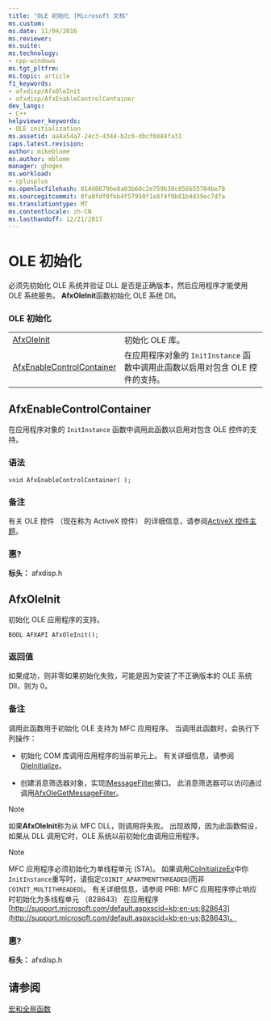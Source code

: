 ```yaml
---
title: "OLE 初始化 |Microsoft 文档"
ms.custom: 
ms.date: 11/04/2016
ms.reviewer: 
ms.suite: 
ms.technology:
- cpp-windows
ms.tgt_pltfrm: 
ms.topic: article
f1_keywords:
- afxdisp/AfxOleInit
- afxdisp/AfxEnableControlContainer
dev_langs:
- C++
helpviewer_keywords:
- OLE initialization
ms.assetid: aa8a54a7-24c3-4344-b2c6-dbcf6084fa31
caps.latest.revision: 
author: mikeblome
ms.author: mblome
manager: ghogen
ms.workload:
- cplusplus
ms.openlocfilehash: 014d0679be8a03b60c2e759b36c056b35784be78
ms.sourcegitcommit: 8fa8fdf0fbb4f57950f1e8f4f9b81b4d39ec7d7a
ms.translationtype: MT
ms.contentlocale: zh-CN
ms.lasthandoff: 12/21/2017
---
```

# <a name="ole-initialization"></a>OLE 初始化
必须先初始化 OLE 系统并验证 DLL 是否是正确版本，然后应用程序才能使用 OLE 系统服务。 **AfxOleInit**函数初始化 OLE 系统 Dll。  
  
### <a name="ole-initialization"></a>OLE 初始化  
  
|||  
|-|-|  
|[AfxOleInit](#afxoleinit)|初始化 OLE 库。| 
|[AfxEnableControlContainer](#afxenablecontrolcontainer)|在应用程序对象的 `InitInstance` 函数中调用此函数以启用对包含 OLE 控件的支持。| 


## <a name="afxenablecontrolcontainer"></a>AfxEnableControlContainer
在应用程序对象的 `InitInstance` 函数中调用此函数以启用对包含 OLE 控件的支持。  
   
### <a name="syntax"></a>语法    
```
void AfxEnableControlContainer( );  
```  
   
### <a name="remarks"></a>备注  
 有关 OLE 控件 （现在称为 ActiveX 控件） 的详细信息，请参阅[ActiveX 控件主题](../mfc-activex-controls.md)。  
   
### <a name="requirements"></a>惠?  
 **标头：** afxdisp.h  

  
##  <a name="afxoleinit"></a>AfxOleInit  
 初始化 OLE 应用程序的支持。  
  
``` 
BOOL AFXAPI AfxOleInit(); 
```  
  
### <a name="return-value"></a>返回值  
 如果成功，则非零如果初始化失败，可能是因为安装了不正确版本的 OLE 系统 Dll，则为 0。  
  
### <a name="remarks"></a>备注  
 调用此函数用于初始化 OLE 支持为 MFC 应用程序。 当调用此函数时，会执行下列操作：  
  
-   初始化 COM 库调用应用程序的当前单元上。 有关详细信息，请参阅[OleInitialize](http://msdn.microsoft.com/library/windows/desktop/ms690134)。  
  
-   创建消息筛选器对象，实现[IMessageFilter](http://msdn.microsoft.com/library/windows/desktop/ms693740)接口。 此消息筛选器可以访问通过调用[AfxOleGetMessageFilter](application-control.md#afxolegetmessagefilter)。  
  
> [!NOTE]
>  如果**AfxOleInit**称为从 MFC DLL，则调用将失败。 出现故障，因为此函数假设，如果从 DLL 调用它时，OLE 系统以前初始化由调用应用程序。  
  
> [!NOTE]
>  MFC 应用程序必须初始化为单线程单元 (STA)。 如果调用[CoInitializeEx](http://msdn.microsoft.com/library/windows/desktop/ms695279)中你`InitInstance`重写时，请指定`COINIT_APARTMENTTHREADED`(而非`COINIT_MULTITHREADED`)。 有关详细信息，请参阅 PRB: MFC 应用程序停止响应时初始化为多线程单元 （828643） 在应用程序[http://support.microsoft.com/default.aspxscid=kb;en-us;828643](http://support.microsoft.com/default.aspxscid=kb;en-us;828643)。  

### <a name="requirements"></a>惠?  
 **标头：** afxdisp.h

## <a name="see-also"></a>请参阅  
 [宏和全局函数](../../mfc/reference/mfc-macros-and-globals.md)
